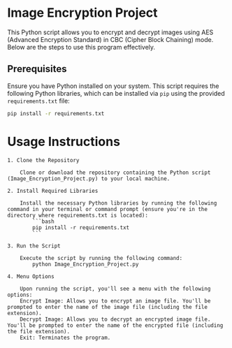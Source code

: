 # Image Encryption Project

This Python script allows you to encrypt and decrypt images using AES (Advanced Encryption Standard) in CBC (Cipher Block Chaining) mode. Below are the steps to use this program effectively.

## Prerequisites

Ensure you have Python installed on your system. This script requires the following Python libraries, which can be installed via `pip` using the provided `requirements.txt` file:

```bash
pip install -r requirements.txt
```

# Usage Instructions

    1. Clone the Repository

        Clone or download the repository containing the Python script (Image_Encryption_Project.py) to your local machine.
    
    2. Install Required Libraries

        Install the necessary Python libraries by running the following command in your terminal or command prompt (ensure you're in the directory where requirements.txt is located):
            ```bash
            pip install -r requirements.txt
            ```

    3. Run the Script

        Execute the script by running the following command:
            python Image_Encryption_Project.py

    4. Menu Options

        Upon running the script, you'll see a menu with the following options:
        Encrypt Image: Allows you to encrypt an image file. You'll be prompted to enter the name of the image file (including the file extension).
        Decrypt Image: Allows you to decrypt an encrypted image file. You'll be prompted to enter the name of the encrypted file (including the file extension).
        Exit: Terminates the program.
